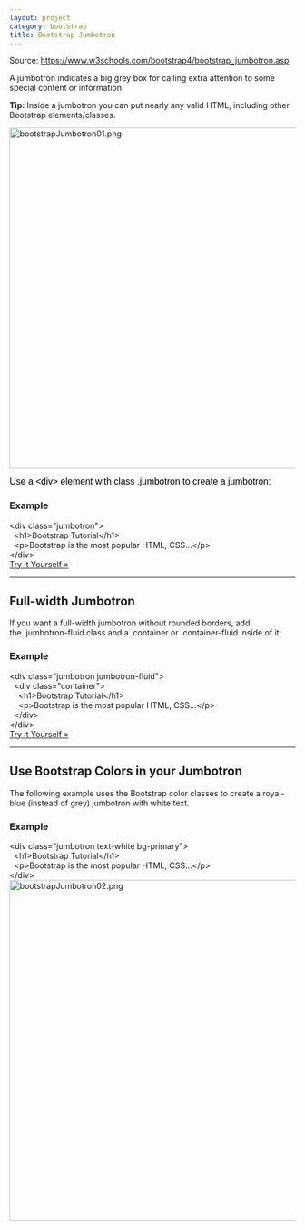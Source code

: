 ```yaml
---
layout: project
category: bootstrap
title: Bootstrap Jumbotron
---
```

<div id="main" class="w3-col l10 m12">
<div id="main" class="w3-col l10 m12">
<p>Source: <a href="https://www.w3schools.com/bootstrap4/bootstrap_jumbotron.asp">https://www.w3schools.com/bootstrap4/bootstrap_jumbotron.asp</a></p>
<p>A jumbotron indicates a big grey box for calling extra attention to some special content or information.</p>
<p><strong>Tip:</strong><span> </span>Inside a jumbotron you can put nearly any valid HTML, including other Bootstrap elements/classes.</p>
<p><img src="/wd/bootstrap/images/bootstrapJumbotron01.png" alt="bootstrapJumbotron01.png" width="600" data-api-endpoint="https://hilliard.instructure.com/api/v1/courses/31582/files/10747921" data-api-returntype="File"></p>
<div class="jumbotron">
<p><span style="font-family: sans-serif; font-size: 1rem; color:#000;">Use a &lt;div&gt; element with class .jumbotron to create a jumbotron:</span></p>
</div>
<div class="w3-example">
<h3>Example</h3>
<div class="w3-strong notranslate htmlHigh">
<span class="tagnamecolor"><span class="tagcolor">&lt;</span>div<span class="attributecolor"><span> </span>class<span class="attributevaluecolor">="jumbotron"</span></span><span class="tagcolor">&gt;</span></span><br>  <span class="tagnamecolor"><span class="tagcolor">&lt;</span>h1<span class="tagcolor">&gt;</span></span>Bootstrap Tutorial<span class="tagnamecolor"><span class="tagcolor">&lt;</span>/h1<span class="tagcolor">&gt;</span></span><br>  <span class="tagnamecolor"><span class="tagcolor">&lt;</span>p<span class="tagcolor">&gt;</span></span>Bootstrap is the most popular HTML, CSS...<span class="tagnamecolor"><span class="tagcolor">&lt;</span>/p<span class="tagcolor">&gt;</span></span><br><span class="tagnamecolor"><span class="tagcolor">&lt;</span>/div<span class="tagcolor">&gt;</span></span>
</div>
<a class="w3-btn w3-margin-bottom" href="https://www.w3schools.com/bootstrap4/tryit.asp?filename=trybs_jumbotron&amp;stacked=h" >Try it Yourself »</a>
</div>
<hr>
<h2>Full-width Jumbotron</h2>
<p>If you want a full-width jumbotron without rounded borders, add the .jumbotron-fluid class and a .container or .container-fluid inside of it:</p>
<div class="w3-example">
<h3>Example</h3>
<div class="w3-strong notranslate htmlHigh">
<span class="tagnamecolor"><span class="tagcolor">&lt;</span>div<span class="attributecolor"><span> </span>class<span class="attributevaluecolor">="jumbotron jumbotron-fluid"</span></span><span class="tagcolor">&gt;</span></span><br> <span> </span><span class="tagnamecolor"><span class="tagcolor">&lt;</span>div<span class="attributecolor"><span> </span>class<span class="attributevaluecolor">="container"</span></span><span class="tagcolor">&gt;</span></span><br>   <span> </span><span class="tagnamecolor"><span class="tagcolor">&lt;</span>h1<span class="tagcolor">&gt;</span></span>Bootstrap Tutorial<span class="tagnamecolor"><span class="tagcolor">&lt;</span>/h1<span class="tagcolor">&gt;</span></span><br>   <span> </span><span class="tagnamecolor"><span class="tagcolor">&lt;</span>p<span class="tagcolor">&gt;</span></span>Bootstrap is the most popular HTML, CSS...<span class="tagnamecolor"><span class="tagcolor">&lt;</span>/p<span class="tagcolor">&gt;</span></span><br> <span> </span><span class="tagnamecolor"><span class="tagcolor">&lt;</span>/div<span class="tagcolor">&gt;</span></span><br><span class="tagnamecolor"><span class="tagcolor">&lt;</span>/div<span class="tagcolor">&gt;</span></span>
</div>
<a class="w3-btn w3-margin-bottom" href="https://www.w3schools.com/bootstrap4/tryit.asp?filename=trybs_jumbotron2&amp;stacked=h" >Try it Yourself »</a>
</div>
</div>
</div>
<hr>
<h2>Use Bootstrap Colors in your Jumbotron</h2>
<p>The following example uses the Bootstrap color classes to create a royal-blue (instead of grey) jumbotron with white text.</p>
<h3>Example</h3>
<div class="w3-strong notranslate htmlHigh">
<span class="tagnamecolor"><span class="tagcolor">&lt;</span>div<span class="attributecolor"><span> </span>class<span class="attributevaluecolor">="jumbotron text-white bg-primary"</span></span><span class="tagcolor">&gt;</span></span><br>  <span class="tagnamecolor"><span class="tagcolor">&lt;</span>h1<span class="tagcolor">&gt;</span></span>Bootstrap Tutorial<span class="tagnamecolor"><span class="tagcolor">&lt;</span>/h1<span class="tagcolor">&gt;</span></span><br>  <span class="tagnamecolor"><span class="tagcolor">&lt;</span>p<span class="tagcolor">&gt;</span></span>Bootstrap is the most popular HTML, CSS...<span class="tagnamecolor"><span class="tagcolor">&lt;</span>/p<span class="tagcolor">&gt;</span></span><br><span class="tagnamecolor"><span class="tagcolor">&lt;</span>/div<span class="tagcolor">&gt;</span></span>
</div>
<div class="w3-strong notranslate htmlHigh"><span class="tagnamecolor"><span class="tagcolor"><img src="/wd/bootstrap/images/bootstrapJumbotron02.png" alt="bootstrapJumbotron02.png" width="600" data-api-endpoint="https://hilliard.instructure.com/api/v1/courses/31582/files/10747925" data-api-returntype="File"></span></span></div>
